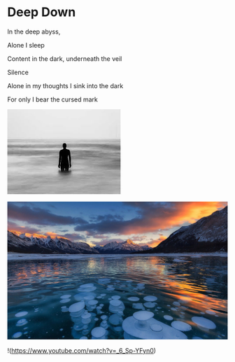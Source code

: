 # Deep Down

In the deep abyss,

Alone I sleep

Content in the dark, 
underneath the veil

Silence

Alone in my thoughts I sink into the dark

For only I bear the cursed mark


![figureinthedark](murray1.jpg)

![lakeofice](murray2.jpg)

!(https://www.youtube.com/watch?v=_6_Sp-YFyn0)
